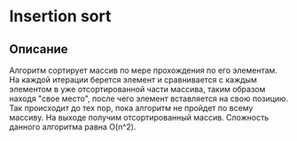 # Insertion sort


## Описание
Алгоритм сортирует массив по мере прохождения по его элементам. 
На каждой итерации берется элемент и сравнивается с каждым элементом в уже отсортированной части массива, 
таким образом находя "свое место", после чего элемент вставляется на свою позицию. 
Так происходит до тех пор, пока алгоритм не пройдет по всему массиву. На выходе получим отсортированный массив. 
Сложность данного алгоритма равна O(n^2).